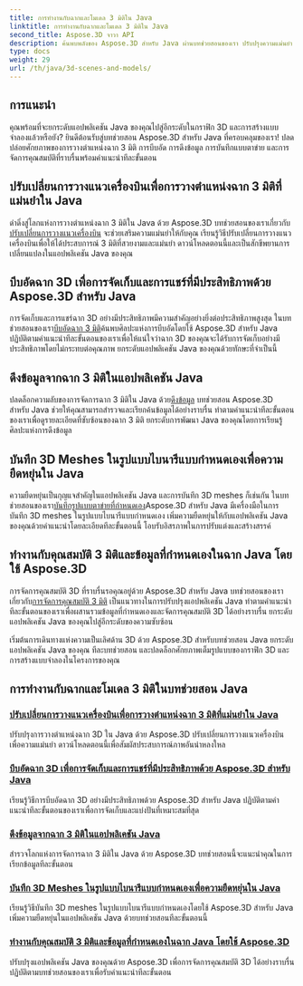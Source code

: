 ```yaml
---
title: การทำงานกับฉากและโมเดล 3 มิติใน Java
linktitle: การทำงานกับฉากและโมเดล 3 มิติใน Java
second_title: Aspose.3D จาวา API
description: ค้นพบพลังของ Aspose.3D สำหรับ Java ผ่านบทช่วยสอนของเรา ปรับปรุงความแม่นยำ ประสิทธิภาพการจัดเก็บข้อมูล และการจัดการฉาก 3 มิติในแอปพลิเคชัน Java ของคุณ
type: docs
weight: 29
url: /th/java/3d-scenes-and-models/
---
```

## การแนะนำ

คุณพร้อมที่จะยกระดับแอปพลิเคชัน Java ของคุณไปสู่อีกระดับในกราฟิก 3D และการสร้างแบบจำลองแล้วหรือยัง? ยินดีต้อนรับสู่บทช่วยสอน Aspose.3D สำหรับ Java ที่ครอบคลุมของเรา! ปลดปล่อยศักยภาพของการวางตำแหน่งฉาก 3 มิติ การบีบอัด การดึงข้อมูล การบันทึกแบบตาข่าย และการจัดการคุณสมบัติที่ราบรื่นพร้อมคำแนะนำทีละขั้นตอน

## ปรับเปลี่ยนการวางแนวเครื่องบินเพื่อการวางตำแหน่งฉาก 3 มิติที่แม่นยำใน Java

 ดำดิ่งสู่โลกแห่งการวางตำแหน่งฉาก 3 มิติใน Java ด้วย Aspose.3D บทช่วยสอนของเราเกี่ยวกับ[ปรับเปลี่ยนการวางแนวเครื่องบิน](./change-plane-orientation/) จะช่วยเสริมความแม่นยำให้กับคุณ เรียนรู้วิธีปรับเปลี่ยนการวางแนวเครื่องบินเพื่อให้ได้ประสบการณ์ 3 มิติที่สวยงามและแม่นยำ ดาวน์โหลดตอนนี้และเป็นสักขีพยานการเปลี่ยนแปลงในแอปพลิเคชัน Java ของคุณ

## บีบอัดฉาก 3D เพื่อการจัดเก็บและการแชร์ที่มีประสิทธิภาพด้วย Aspose.3D สำหรับ Java

 การจัดเก็บและการแชร์ฉาก 3D อย่างมีประสิทธิภาพมีความสำคัญอย่างยิ่งต่อประสิทธิภาพสูงสุด ในบทช่วยสอนของเรา[บีบอัดฉาก 3 มิติ](./compress-3d-scenes/)ค้นพบศิลปะแห่งการบีบอัดโดยใช้ Aspose.3D สำหรับ Java ปฏิบัติตามคำแนะนำทีละขั้นตอนของเราเพื่อให้แน่ใจว่าฉาก 3D ของคุณจะได้รับการจัดเก็บอย่างมีประสิทธิภาพโดยไม่กระทบต่อคุณภาพ ยกระดับแอปพลิเคชัน Java ของคุณด้วยทักษะที่จำเป็นนี้

## ดึงข้อมูลจากฉาก 3 มิติในแอปพลิเคชัน Java

 ปลดล็อกความลับของการจัดการฉาก 3 มิติใน Java ด้วย[ดึงข้อมูล](./get-scene-information/) บทช่วยสอน Aspose.3D สำหรับ Java ช่วยให้คุณสามารถสำรวจและเรียกค้นข้อมูลได้อย่างราบรื่น ทำตามคำแนะนำทีละขั้นตอนของเราเพื่อดูรายละเอียดที่ซับซ้อนของฉาก 3 มิติ ยกระดับการพัฒนา Java ของคุณโดยการเรียนรู้ศิลปะแห่งการดึงข้อมูล

## บันทึก 3D Meshes ในรูปแบบไบนารีแบบกำหนดเองเพื่อความยืดหยุ่นใน Java

 ความยืดหยุ่นเป็นกุญแจสำคัญในแอปพลิเคชัน Java และการบันทึก 3D meshes ก็เช่นกัน ในบทช่วยสอนของเรา[บันทึกรูปแบบตาข่ายที่กำหนดเอง](./save-custom-mesh-formats/)Aspose.3D สำหรับ Java มีเครื่องมือในการบันทึก 3D meshes ในรูปแบบไบนารีแบบกำหนดเอง เพิ่มความยืดหยุ่นให้กับแอปพลิเคชัน Java ของคุณด้วยคำแนะนำโดยละเอียดทีละขั้นตอนนี้ โอบรับอิสรภาพในการปรับแต่งและสร้างสรรค์

## ทำงานกับคุณสมบัติ 3 มิติและข้อมูลที่กำหนดเองในฉาก Java โดยใช้ Aspose.3D

 การจัดการคุณสมบัติ 3D ที่ราบรื่นรอคุณอยู่ด้วย Aspose.3D สำหรับ Java บทช่วยสอนของเราเกี่ยวกับ[การจัดการคุณสมบัติ 3 มิติ](./managing-3d-properties-scenes/) เป็นแนวทางในการปรับปรุงแอปพลิเคชัน Java ทำตามคำแนะนำทีละขั้นตอนของเราเพื่อผสานรวมข้อมูลที่กำหนดเองและจัดการคุณสมบัติ 3D ได้อย่างราบรื่น ยกระดับแอปพลิเคชัน Java ของคุณไปสู่อีกระดับของความซับซ้อน

เริ่มต้นการเดินทางแห่งความเป็นเลิศด้าน 3D ด้วย Aspose.3D สำหรับบทช่วยสอน Java ยกระดับแอปพลิเคชัน Java ของคุณ ทีละบทช่วยสอน และปลดล็อกศักยภาพเต็มรูปแบบของกราฟิก 3D และการสร้างแบบจำลองในโครงการของคุณ
## การทำงานกับฉากและโมเดล 3 มิติในบทช่วยสอน Java
### [ปรับเปลี่ยนการวางแนวเครื่องบินเพื่อการวางตำแหน่งฉาก 3 มิติที่แม่นยำใน Java](./change-plane-orientation/)
ปรับปรุงการวางตำแหน่งฉาก 3D ใน Java ด้วย Aspose.3D ปรับเปลี่ยนการวางแนวเครื่องบินเพื่อความแม่นยำ ดาวน์โหลดตอนนี้เพื่อสัมผัสประสบการณ์ภาพอันน่าหลงใหล
### [บีบอัดฉาก 3D เพื่อการจัดเก็บและการแชร์ที่มีประสิทธิภาพด้วย Aspose.3D สำหรับ Java](./compress-3d-scenes/)
เรียนรู้วิธีการบีบอัดฉาก 3D อย่างมีประสิทธิภาพด้วย Aspose.3D สำหรับ Java ปฏิบัติตามคำแนะนำทีละขั้นตอนของเราเพื่อการจัดเก็บและแบ่งปันที่เหมาะสมที่สุด
### [ดึงข้อมูลจากฉาก 3 มิติในแอปพลิเคชัน Java](./get-scene-information/)
สำรวจโลกแห่งการจัดการฉาก 3 มิติใน Java ด้วย Aspose.3D บทช่วยสอนนี้จะแนะนำคุณในการเรียกข้อมูลทีละขั้นตอน
### [บันทึก 3D Meshes ในรูปแบบไบนารีแบบกำหนดเองเพื่อความยืดหยุ่นใน Java](./save-custom-mesh-formats/)
เรียนรู้วิธีบันทึก 3D meshes ในรูปแบบไบนารีแบบกำหนดเองโดยใช้ Aspose.3D สำหรับ Java เพิ่มความยืดหยุ่นในแอปพลิเคชัน Java ด้วยบทช่วยสอนทีละขั้นตอนนี้
### [ทำงานกับคุณสมบัติ 3 มิติและข้อมูลที่กำหนดเองในฉาก Java โดยใช้ Aspose.3D](./managing-3d-properties-scenes/)
ปรับปรุงแอปพลิเคชัน Java ของคุณด้วย Aspose.3D เพื่อการจัดการคุณสมบัติ 3D ได้อย่างราบรื่น ปฏิบัติตามบทช่วยสอนของเราเพื่อรับคำแนะนำทีละขั้นตอน